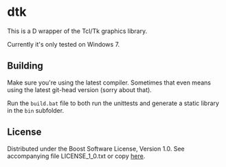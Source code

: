 # dtk

This is a D wrapper of the Tcl/Tk graphics library.

Currently it's only tested on Windows 7.

## Building

Make sure you're using the latest compiler. Sometimes that even means using the latest git-head version
(sorry about that).

Run the `build.bat` file to both run the unittests and generate a static library in the `bin` subfolder.

## License

Distributed under the Boost Software License, Version 1.0.
See accompanying file LICENSE_1_0.txt or copy [here][BoostLicense].

[BoostLicense]: http://www.boost.org/LICENSE_1_0.txt
